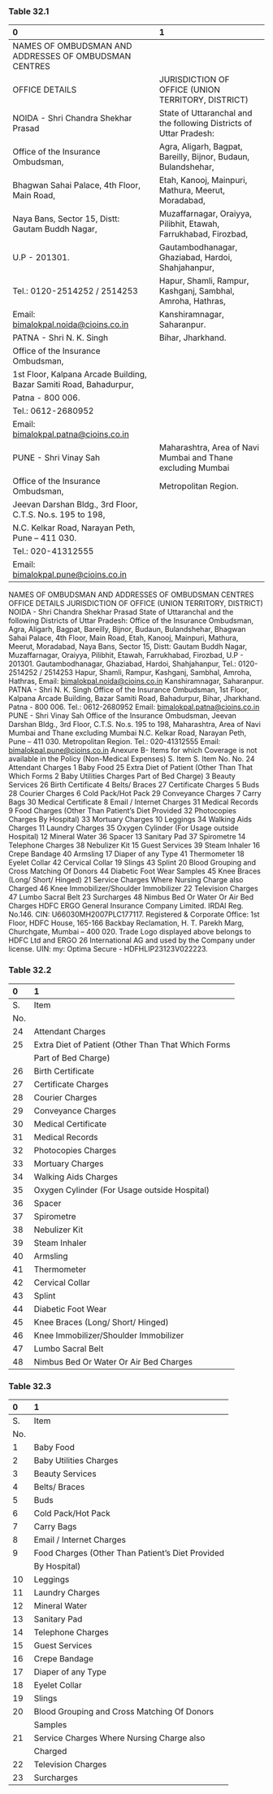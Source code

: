 
### Table 32.1
| 0                                                                  | 1                                                                  |
|:-------------------------------------------------------------------|:-------------------------------------------------------------------|
| NAMES OF OMBUDSMAN AND ADDRESSES OF OMBUDSMAN CENTRES              |                                                                    |
| OFFICE DETAILS                                                     | JURISDICTION OF OFFICE (UNION TERRITORY, DISTRICT)                 |
| NOIDA - Shri Chandra Shekhar Prasad                                | State of Uttaranchal and the following Districts of Uttar Pradesh: |
| Office of the Insurance Ombudsman,                                 | Agra, Aligarh, Bagpat, Bareilly, Bijnor, Budaun, Bulandshehar,     |
| Bhagwan Sahai Palace, 4th Floor, Main Road,                        | Etah, Kanooj, Mainpuri, Mathura, Meerut, Moradabad,                |
| Naya Bans, Sector 15, Distt: Gautam Buddh Nagar,                   | Muzaffarnagar, Oraiyya, Pilibhit, Etawah, Farrukhabad, Firozbad,   |
| U.P - 201301.                                                      | Gautambodhanagar, Ghaziabad, Hardoi, Shahjahanpur,                 |
| Tel.: 0120-2514252 / 2514253                                       | Hapur, Shamli, Rampur, Kashganj, Sambhal, Amroha, Hathras,         |
| Email: bimalokpal.noida@cioins.co.in                               | Kanshiramnagar, Saharanpur.                                        |
| PATNA - Shri N. K. Singh                                           | Bihar, Jharkhand.                                                  |
| Office of the Insurance Ombudsman,                                 |                                                                    |
| 1st Floor, Kalpana Arcade Building, Bazar Samiti Road, Bahadurpur, |                                                                    |
| Patna - 800 006.                                                   |                                                                    |
| Tel.: 0612-2680952                                                 |                                                                    |
| Email: bimalokpal.patna@cioins.co.in                               |                                                                    |
| PUNE - Shri Vinay Sah                                              | Maharashtra, Area of Navi Mumbai and Thane excluding Mumbai        |
| Office of the Insurance Ombudsman,                                 | Metropolitan Region.                                               |
| Jeevan Darshan Bldg., 3rd Floor, C.T.S. No.s. 195 to 198,          |                                                                    |
| N.C. Kelkar Road, Narayan Peth, Pune – 411 030.                    |                                                                    |
| Tel.: 020-41312555                                                 |                                                                    |
| Email: bimalokpal.pune@cioins.co.in                                |                                                                    |


NAMES OF OMBUDSMAN AND ADDRESSES OF OMBUDSMAN CENTRES
OFFICE DETAILS JURISDICTION OF OFFICE (UNION TERRITORY, DISTRICT)
NOIDA - Shri Chandra Shekhar Prasad State of Uttaranchal and the following Districts of Uttar Pradesh:
Office of the Insurance Ombudsman, Agra, Aligarh, Bagpat, Bareilly, Bijnor, Budaun, Bulandshehar,
Bhagwan Sahai Palace, 4th Floor, Main Road, Etah, Kanooj, Mainpuri, Mathura, Meerut, Moradabad,
Naya Bans, Sector 15, Distt: Gautam Buddh Nagar, Muzaffarnagar, Oraiyya, Pilibhit, Etawah, Farrukhabad, Firozbad,
U.P - 201301. Gautambodhanagar, Ghaziabad, Hardoi, Shahjahanpur,
Tel.: 0120-2514252 / 2514253 Hapur, Shamli, Rampur, Kashganj, Sambhal, Amroha, Hathras,
Email: bimalokpal.noida@cioins.co.in Kanshiramnagar, Saharanpur.
PATNA - Shri N. K. Singh
Office of the Insurance Ombudsman,
1st Floor, Kalpana Arcade Building, Bazar Samiti Road, Bahadurpur,
Bihar, Jharkhand.
Patna - 800 006.
Tel.: 0612-2680952
Email: bimalokpal.patna@cioins.co.in
PUNE - Shri Vinay Sah
Office of the Insurance Ombudsman,
Jeevan Darshan Bldg., 3rd Floor, C.T.S. No.s. 195 to 198, Maharashtra, Area of Navi Mumbai and Thane excluding Mumbai
N.C. Kelkar Road, Narayan Peth, Pune – 411 030. Metropolitan Region.
Tel.: 020-41312555
Email: bimalokpal.pune@cioins.co.in
Anexure B- Items for which Coverage is not available in the
Policy (Non-Medical Expenses)
S. Item
S. Item No.
No.
24 Attendant Charges
1 Baby Food
25 Extra Diet of Patient (Other Than That Which Forms
2 Baby Utilities Charges Part of Bed Charge)
3 Beauty Services 26 Birth Certificate
4 Belts/ Braces 27 Certificate Charges
5 Buds 28 Courier Charges
6 Cold Pack/Hot Pack 29 Conveyance Charges
7 Carry Bags 30 Medical Certificate
8 Email / Internet Charges 31 Medical Records
9 Food Charges (Other Than Patient’s Diet Provided 32 Photocopies Charges
By Hospital)
33 Mortuary Charges
10 Leggings
34 Walking Aids Charges
11 Laundry Charges
35 Oxygen Cylinder (For Usage outside Hospital)
12 Mineral Water
36 Spacer
13 Sanitary Pad
37 Spirometre
14 Telephone Charges
38 Nebulizer Kit
15 Guest Services
39 Steam Inhaler
16 Crepe Bandage
40 Armsling
17 Diaper of any Type
41 Thermometer
18 Eyelet Collar
42 Cervical Collar
19 Slings
43 Splint
20 Blood Grouping and Cross Matching Of Donors
44 Diabetic Foot Wear
Samples
45 Knee Braces (Long/ Short/ Hinged)
21 Service Charges Where Nursing Charge also
Charged 46 Knee Immobilizer/Shoulder Immobilizer
22 Television Charges 47 Lumbo Sacral Belt
23 Surcharges 48 Nimbus Bed Or Water Or Air Bed Charges
HDFC ERGO General Insurance Company Limited. IRDAI Reg. No.146. CIN: U66030MH2007PLC177117. Registered & Corporate Office: 1st Floor, HDFC
House, 165-166 Backbay Reclamation, H. T. Parekh Marg, Churchgate, Mumbai – 400 020. Trade Logo displayed above belongs to HDFC Ltd and ERGO 26
International AG and used by the Company under license. UIN: my: Optima Secure - HDFHLIP23123V022223.


### Table 32.2
| 0   | 1                                                  |
|:----|:---------------------------------------------------|
| S.  | Item                                               |
| No. |                                                    |
| 24  | Attendant Charges                                  |
| 25  | Extra Diet of Patient (Other Than That Which Forms |
|     | Part of Bed Charge)                                |
| 26  | Birth Certificate                                  |
| 27  | Certificate Charges                                |
| 28  | Courier Charges                                    |
| 29  | Conveyance Charges                                 |
| 30  | Medical Certificate                                |
| 31  | Medical Records                                    |
| 32  | Photocopies Charges                                |
| 33  | Mortuary Charges                                   |
| 34  | Walking Aids Charges                               |
| 35  | Oxygen Cylinder (For Usage outside Hospital)       |
| 36  | Spacer                                             |
| 37  | Spirometre                                         |
| 38  | Nebulizer Kit                                      |
| 39  | Steam Inhaler                                      |
| 40  | Armsling                                           |
| 41  | Thermometer                                        |
| 42  | Cervical Collar                                    |
| 43  | Splint                                             |
| 44  | Diabetic Foot Wear                                 |
| 45  | Knee Braces (Long/ Short/ Hinged)                  |
| 46  | Knee Immobilizer/Shoulder Immobilizer              |
| 47  | Lumbo Sacral Belt                                  |
| 48  | Nimbus Bed Or Water Or Air Bed Charges             |



### Table 32.3
| 0   | 1                                                |
|:----|:-------------------------------------------------|
| S.  | Item                                             |
| No. |                                                  |
| 1   | Baby Food                                        |
| 2   | Baby Utilities Charges                           |
| 3   | Beauty Services                                  |
| 4   | Belts/ Braces                                    |
| 5   | Buds                                             |
| 6   | Cold Pack/Hot Pack                               |
| 7   | Carry Bags                                       |
| 8   | Email / Internet Charges                         |
| 9   | Food Charges (Other Than Patient’s Diet Provided |
|     | By Hospital)                                     |
| 10  | Leggings                                         |
| 11  | Laundry Charges                                  |
| 12  | Mineral Water                                    |
| 13  | Sanitary Pad                                     |
| 14  | Telephone Charges                                |
| 15  | Guest Services                                   |
| 16  | Crepe Bandage                                    |
| 17  | Diaper of any Type                               |
| 18  | Eyelet Collar                                    |
| 19  | Slings                                           |
| 20  | Blood Grouping and Cross Matching Of Donors      |
|     | Samples                                          |
| 21  | Service Charges Where Nursing Charge also        |
|     | Charged                                          |
| 22  | Television Charges                               |
| 23  | Surcharges                                       |
